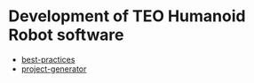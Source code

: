 # Development of TEO Humanoid Robot software

- [best-practices](https://github.com/roboticslab-uc3m/best-practices)
- [project-generator](https://github.com/roboticslab-uc3m/project-generator)

